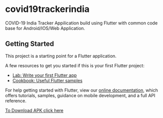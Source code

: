 # covid19trackerindia

COVID-19 India Tracker Appilication build using Flutter with common code base for Android/IOS/Web Application.

## Getting Started

This project is a starting point for a Flutter application.

A few resources to get you started if this is your first Flutter project:

- [Lab: Write your first Flutter app](https://flutter.dev/docs/get-started/codelab)
- [Cookbook: Useful Flutter samples](https://flutter.dev/docs/cookbook)

For help getting started with Flutter, view our
[online documentation](https://flutter.dev/docs), which offers tutorials,
samples, guidance on mobile development, and a full API reference.

[To Download APK click here](https://github.com/akashengginer/covid-19_tracker_india/blob/master/apk/app-release.apk)
